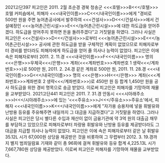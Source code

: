 2021고단397
피고인은 2011. 2월 초순경 경북 청송군 <<<호텔>>>B<<</호텔>>>호텔 커피숍에서, 피해자 <<<내국인이름>>>C<<</내국인이름>>>에게 "경비로 500만 원을 주면 농어촌공사에서 발주하여 <<<건설사>>>D<<</건설사>>>에서 건설예정인 <<<농어촌근린시설>>>E<<</농어촌근린시설>>>에 대한 하도급을 얻어주겠다. 하도급을 얻어주지 못하면 돈을 돌려주겠다"고 거짓말을 하였다.
그러나 사실은 피고인은 <<<건설사>>>D<<</건설사>>>로부터 <<<농어촌근린시설>>>E<<</농어촌근린시설>>> 공사에 관한 하도급을 받을 구체적인 계획이 없었으므로 피해자로부터 경비를 받더라도 피해자에게 하도급을 얻어 줄 의사나 능력이 없었다.
피고인은 이에 속은 피해자로부터 2011. 2. 11.경 <<<내국인이름>>>F<<</내국인이름>>> 명의 <<<은행>>>우체국<<</은행>>> 계좌(<<<계좌번호>>>계좌번호 1 생략<<</계좌번호>>>)로 500만 원, 2011. 2. 24.경 같은 계좌로 500만 원, 2011. 11. 28.경 <<<내국인이름>>>G<<</내국인이름>>> 명의 <<<은행>>>H<<</은행>>> 계좌(<<<계좌번호>>>계좌번호 2 생략<<</계좌번호>>>)로 450만 원 등 합계 1,450만 원을 공사 하도급을 위한 경비 명목으로 송금 받았다.
이로써 피고인은 피해자를 기망하여 재물을 교부받았다.
2021고단441
피고인은 2011. 7. 31.경 안동시 <<<시아래주소>>>I<<</시아래주소>>>에 있는 ‘<<<주유소>>>J<<</주유소>>>주유소'에서, 피해자 <<<내국인이름>>>K<<</내국인이름>>>에게 "자가용 승용차에 넣을 휘발유와 난방용 등유를 주유해주면 내일까지 그 대금을 지급하겠다"고 거짓말을 하였다.
그러나 사실은 피고인은 당시 별다른 수입과 재산이 없이 금융기관에 약 3억 원의 대출금 채무를 부담하고 있었으므로 피해자로부터 차량용 휘발유와 난방용 등유를 제공받더라도 그 대금을 지급할 의사나 능력이 없었다.
피고인은 이에 속은 피해자로부터 같은 날 휘발유 35.12L 시가 67,000원 상당을 제공받은 것을 비롯하여 그 무렵부터 2012. 3. 19.경까지 별지 범죄일람표 기재와 같이 총 96회에 걸쳐 휘발유와 등유 합계 4,225.13L 시가 7,667,780원 상당을 제공받았다.
이로써 피고인은 피해자를 기망하여 재물을 교부받았다.